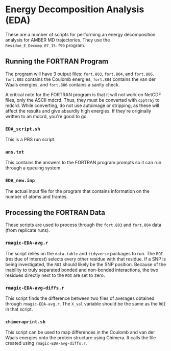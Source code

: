 # Energy Decomposition Analysis (EDA)
These are a number of scripts for performing an energy decomposition analysis
for AMBER MD trajectories. They use the `Residue_E_Decomp_07_15.f90` program.

## Running the FORTRAN Program
The program will have 3 output files: `fort.803`, `fort.804`, and `fort.806`.
`fort.803` contains the Coulomb energies, `fort.804` contains the van der Waals
energies, and `fort.806` contains a sanity check.

A critical note for the FORTRAN program is that it will not work on NetCDF files,
only the ASCII mdcrd.
Thus, they must be converted with `cpptraj` to mdcrd.
While converting, do not use autoimage or stripping, as these will affect the
results and give absurdly high energies.
If they're originally written to an mdcrd, you're good to go.

### `EDA_script.sh`
This is a PBS run script.

### `ans.txt`
This contains the answers to the FORTRAN program prompts so it can run through
a queuing system.

### `EDA_new.inp`
The actual input file for the program that contains information on the number
of atoms and frames.

## Processing the FORTRAN Data
These scripts are used to process through the `fort.803` and `fort.804` data
(from replicate runs).

### `rmagic-EDA-avg.r`
The script relies on the `data.table` and `tidyverse` packages to run.
The `ROI` (residue of interest) selects every other residue with that residue.
If a SNP is being investigated, the `ROI` should likely be the SNP position.
Because of the inability to truly separated bonded and non-bonded interactions,
the two residues directly next to the `ROI` are set to zero.

### `rmagic-EDA-avg-diffs.r`
This script finds the difference between two files of averages obtained through
`rmagic-EDA-avg.r`. The `X_val` variable should be the same as the `ROI` in
that script.

### `chimeraprint.sh`
This script can be used to map differences in the Coulomb and van der Waals
energies onto the protein structure using Chimera.
It calls the file created using `rmagic-EDA-avg-diffs.r`.
